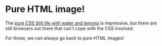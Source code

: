 # Pure HTML image! 

The [pure CSS Still life with water and lemons](https://codepen.io/ivorjetski/pen/xMJoYO) is impressive, but there are still browsers out there that can't cope with the CSS involved.

For those, we can always go back to pure HTML images! 